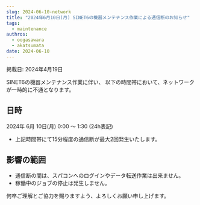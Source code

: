 ```yaml
---
slug: 2024-06-10-network
title: "2024年6月10日(月) SINET6の機器メンテナンス作業による通信断のお知らせ"
tags:
  - maintenance
authros:
  - oogasawara
  - akatsumata
date: 2024-06-10
---
```


掲載日: 2024年4月19日

SINET6の機器メンテナンス作業に伴い、 以下の時間帯において、ネットワークが一時的に不通となります。

## 日時

2024年 6月 10日(月) 0:00 ～ 1:30 (24h表記)
- 上記時間帯にて15分程度の通信断が最大2回発生いたします。

## 影響の範囲

- 通信断の間は、スパコンへのログインやデータ転送作業は出来ません。
- 稼働中のジョブの停止は発生しません。

何卒ご理解とご協力を賜りますよう、よろしくお願い申し上げます。

